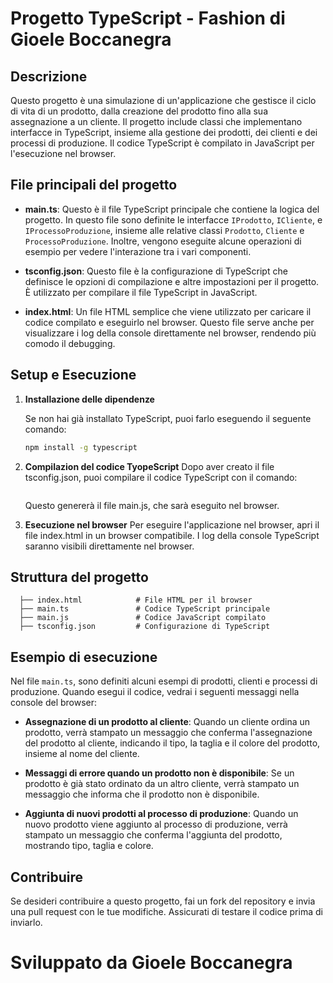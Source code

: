 # Progetto TypeScript - Fashion di Gioele Boccanegra

## Descrizione

Questo progetto è una simulazione di un'applicazione che gestisce il ciclo di vita di un prodotto, dalla creazione del prodotto fino alla sua assegnazione a un cliente. Il progetto include classi che implementano interfacce in TypeScript, insieme alla gestione dei prodotti, dei clienti e dei processi di produzione. Il codice TypeScript è compilato in JavaScript per l'esecuzione nel browser.

## File principali del progetto

- **main.ts**: Questo è il file TypeScript principale che contiene la logica del progetto. In questo file sono definite le interfacce `IProdotto`, `ICliente`, e `IProcessoProduzione`, insieme alle relative classi `Prodotto`, `Cliente` e `ProcessoProduzione`. Inoltre, vengono eseguite alcune operazioni di esempio per vedere l'interazione tra i vari componenti.
  
- **tsconfig.json**: Questo file è la configurazione di TypeScript che definisce le opzioni di compilazione e altre impostazioni per il progetto. È utilizzato per compilare il file TypeScript in JavaScript.
  
- **index.html**: Un file HTML semplice che viene utilizzato per caricare il codice compilato e eseguirlo nel browser. Questo file serve anche per visualizzare i log della console direttamente nel browser, rendendo più comodo il debugging.

## Setup e Esecuzione

1. **Installazione delle dipendenze**
   
   Se non hai già installato TypeScript, puoi farlo eseguendo il seguente comando:

   ```bash
   npm install -g typescript
    ```

2. **Compilazion del codice TyopeScript**
   Dopo aver creato il file tsconfig.json, puoi compilare il codice TypeScript con il comando:
   
   ```tsc
    ```

   Questo genererà il file main.js, che sarà eseguito nel browser.

3. **Esecuzione nel browser**
   Per eseguire l'applicazione nel browser, apri il file index.html in un browser compatibile. I log della console TypeScript saranno visibili direttamente nel browser.

## Struttura del progetto
```/project-root
  ├── index.html            # File HTML per il browser
  ├── main.ts               # Codice TypeScript principale
  ├── main.js               # Codice JavaScript compilato
  ├── tsconfig.json         # Configurazione di TypeScript
 ```
## Esempio di esecuzione

Nel file `main.ts`, sono definiti alcuni esempi di prodotti, clienti e processi di produzione. Quando esegui il codice, vedrai i seguenti messaggi nella console del browser:

- **Assegnazione di un prodotto al cliente**: Quando un cliente ordina un prodotto, verrà stampato un messaggio che conferma l'assegnazione del prodotto al cliente, indicando il tipo, la taglia e il colore del prodotto, insieme al nome del cliente.
  
- **Messaggi di errore quando un prodotto non è disponibile**: Se un prodotto è già stato ordinato da un altro cliente, verrà stampato un messaggio che informa che il prodotto non è disponibile.

- **Aggiunta di nuovi prodotti al processo di produzione**: Quando un nuovo prodotto viene aggiunto al processo di produzione, verrà stampato un messaggio che conferma l'aggiunta del prodotto, mostrando tipo, taglia e colore.

## Contribuire

Se desideri contribuire a questo progetto, fai un fork del repository e invia una pull request con le tue modifiche. Assicurati di testare il codice prima di inviarlo.

# Sviluppato da Gioele Boccanegra





